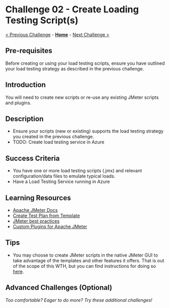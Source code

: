 # Challenge 02 - Create Loading Testing Script(s)

[< Previous Challenge](./Challenge-01.md) - **[Home](../README.md)** - [Next Challenge >](./Challenge-03.md)

## Pre-requisites

Before creating or using your load testing scripts, ensure you have outlined your load testing strategy as described in the previous challenge.

## Introduction

You will need to create new scripts or re-use any existing JMeter scripts and plugins.

## Description

- Ensure your scripts (new or existing) supports the load testing strategy you created in the previous challenge.
- TODO: Create load testing service in Azure

## Success Criteria

- You have one or more load testing scripts (.jmx) and relevant configuration/data files to emulate typical loads.
- Have a Load Testing Service running in Azure

## Learning Resources

- [Apache JMeter Docs](https://jmeter.apache.org/index.html)
- [Create Test Plan from Template](https://jmeter.apache.org/usermanual/get-started.html#template)
- [JMeter best practices](https://jmeter.apache.org/usermanual/best-practices.html)
- [Custom Plugins for Apache JMeter](https://jmeter-plugins.org/)

## Tips
- You may choose to create JMeter scripts in the native JMeter GUI to take advantage of the templates and other features it offers. That is out of the scope of this WTH, but you can find instructions for doing so [here](https://jmeter.apache.org/usermanual/get-started.html#install).

## Advanced Challenges (Optional)

*Too comfortable?  Eager to do more?  Try these additional challenges!*
